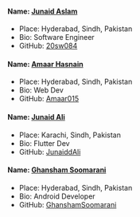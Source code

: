 #### Name: [Junaid Aslam](https://github.com/20sw084)
- Place: Hyderabad, Sindh, Pakistan
- Bio: Software Engineer
- GitHub: [20sw084](https://github.com/20sw084)

#### Name: [Amaar Hasnain](https://github.com/Amaar015)
- Place: Hyderabad, Sindh, Pakistan
- Bio: Web Dev
- GitHub: [Amaar015](https://github.com/Amaar015)

#### Name: [Junaid Ali](https://github.com/Junaiddali)
- Place: Karachi, Sindh, Pakistan
- Bio: Flutter Dev
- GitHub: [JunaiddAli](https://github.com/Junaiddali)

#### Name: [Ghansham Soomarani](https://github.com/GhanshamSoomarani)
- Place: Hyderabad, Sindh, Pakistan
- Bio: Android Developer
- GitHub: [GhanshamSoomarani](https://github.com/GhanshamSoomarani)
